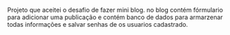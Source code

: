 Projeto que aceitei o desafio de fazer mini blog. no blog contém fórmulario para adicionar uma publicação e contém banco de dados para armarzenar todas informações e salvar senhas de os usuarios cadastrado.
